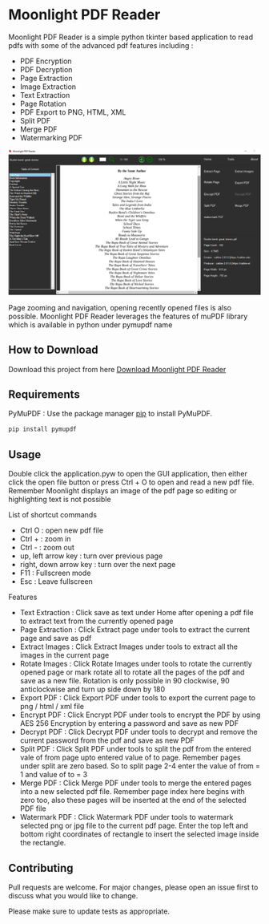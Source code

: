 # Moonlight PDF Reader

Moonlight PDF Reader is a simple python tkinter based application to read pdfs with some of the advanced pdf features including :
* PDF Encryption
* PDF Decryption
* Page Extraction
* Image Extraction
* Text Extraction
* Page Rotation
* PDF Export to PNG, HTML, XML
* Split PDF 
* Merge PDF
* Watermarking PDF

![Alt text](app.png?raw=true "Moonlight PDF Reader")

Page zooming and navigation, opening recently opened files is also possible. Moonlight PDF Reader leverages the features of muPDF library which is available in python under pymupdf name

## How to Download

Download this project from here [Download Moonlight PDF Reader](https://downgit.github.io/#/home?url=https://github.com/pyGuru123/Python-Projects/tree/master/Moonlight%20PDF%20Reader)

## Requirements

PyMuPDF : Use the package manager [pip](https://pip.pypa.io/en/stable/) to install PyMuPDF.

```bash
pip install pymupdf
```

## Usage

Double click the application.pyw to open the GUI application, then either click the open file button or press Ctrl + O to open and read a new pdf file. Remember Moonlight displays an image of the pdf page so editing or highlighting text is not possible

List of shortcut commands
* Ctrl O : open new pdf file
* Ctrl + : zoom in
* Ctrl - : zoom out
* up, left arrow key : turn over previous page
* right, down arrow key : turn over the next page
* F11 : Fullscreen mode
* Esc : Leave fullscreen

Features

* Text Extraction : 
    Click save as text under Home after opening a pdf file to extract text from the currently opened page
* Page Extraction : 
    Click Extract page under tools to extract the current page and save as pdf
* Extract Images : 
    Click Extract Images under tools to extract all the images in the current page
* Rotate Images : 
    Click Rotate Images under tools to rotate the currently opened page or mark rotate all to rotate all the pages of the pdf and save as a new file. Rotation is only possible in 90 clockwise, 90 anticlockwise and turn up side down by 180
* Export PDF : 
    Click Export PDF under tools to export the current page to png / html / xml file
* Encrypt PDF : 
    Click Encrypt PDF under tools to encrypt the PDF by using AES 256 Encryption by entering a password and save as new PDF
* Decrypt PDF : 
    Click Decrypt PDF under tools to decrypt and remove the current password from the pdf and save as new PDF
* Split PDF : 
    Click Split PDF under tools to split the pdf from the entered vale of from page upto entered value of to page. Remember pages under split are zero based. So to split page 2-4 enter the value of from = 1 and value of to = 3
* Merge PDF : 
    Click Merge PDF under tools to merge the entered pages into a new selected pdf file. Remember page index here begins with zero too, also these pages will be inserted at the end of the selected PDF file
* Watermark PDF : 
    Click Watermark PDF under tools to watermark selected png or jpg file to the current pdf page. Enter the top left and bottom right coordinates of rectangle to insert the selected image inside the rectangle.


## Contributing
Pull requests are welcome. For major changes, please open an issue first to discuss what you would like to change.

Please make sure to update tests as appropriate.